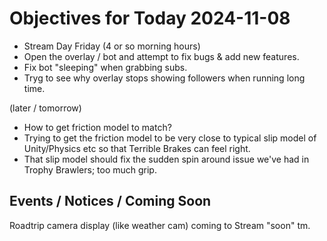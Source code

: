 # Objectives for Today 2024-11-08

- Stream Day Friday (4 or so morning hours)
- Open the overlay / bot and attempt to fix bugs & add new features.
- Fix bot "sleeping" when grabbing subs.
- Tryg to see why overlay stops showing followers when running long time.

(later / tomorrow)

- How to get friction model to match?
- Trying to get the friction model to be very close to typical slip model of Unity/Physics etc so that Terrible Brakes can feel right.
- That slip model should fix the sudden spin around issue we've had in Trophy Brawlers; too much grip.

## Events / Notices / Coming Soon

Roadtrip camera display (like weather cam) coming to Stream "soon" tm.
